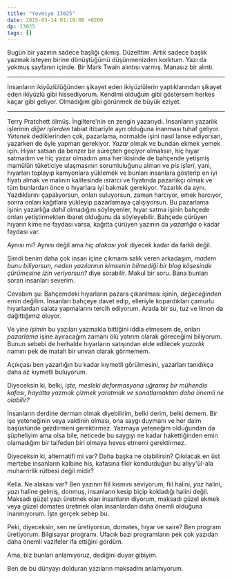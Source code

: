 ```yaml
---
title: "Yevmiye 13025"
date: 2015-03-14 01:19:06 +0200
dp: 13025
tags: []
---
```


Bugün bir yazının sadece başlığı çıkmış. Düzelttim. Artık sadece
başlık yazmak isteyen birine dönüştüğümü düşünmenizden korktum. Yazı
da yokmuş sayfanın içinde. Bir Mark Twain alıntısı varmış. Manasız bir
alıntı.

------

İnsanların ikiyüzlülüğünden şikayet eden ikiyüzlülerin yaptıklarından
şikayet eden ikiyüzlü gibi hissediyorum. Kendimi olduğum gibi
göstersem herkes kaçar gibi geliyor. Olmadığım gibi görünmek de büyük
eziyet.

-----

Terry Pratchett ölmüş. İngiltere'nin en zengin yazarıydı. İnsanların yazarlık
işlerinin *diğer işlerden* tabiat itibariyle ayrı olduğuna inanması tuhaf
geliyor. *Yetenek* dediklerinden çok, pazarlama, normalde işini nasıl lanse
ediyorsan, yazarken de öyle yapman gerekiyor. *Yazar* olmak ve bundan ekmek
yemek için. Hıyar satsan da benzer bir süreçten geçiyor olmalısın, hiç hıyar
satmadım ve hiç yazar olmadım ama her ikisinde de bahçende yetişmiş mamülün
tüketiciye ulaşmasının sorumluluğunu alman ve *pis işleri*, yani, hıyarları
toplayıp kamyonlara yüklemek ve bunları insanlara gösterip en iyi fiyatı almak
ve malının kalitesinde ısrarcı ve fiyatında pazarlıkçı olmak ve tüm bunlardan
önce o hıyarlara iyi bakmak gerekiyor. Yazarlık da aynı. Yazdıklarını
çapalıyorsun, onları suluyorsun, zaman harcıyor, emek harcıyor, sonra onları
kağıtlara yükleyip pazarlamaya çalışıyorsun. Bu pazarlama işinin yazarlığa
*dahil* olmadığını söyleyenler, hıyar satma işinin bahçede onları yetiştirmekten
ibaret olduğunu da söyleyebilir. Bahçede çürüyen hıyarın kime ne faydası varsa,
kağıtta çürüyen yazının da *yazarlığa* o kadar faydası var.

Aynısı mı? Aynısı değil ama *hiç alakası yok* diyecek kadar da farklı
değil.

Şimdi benim daha çok insan içine çıkmamı salık veren arkadaşım, *madem
bunu biliyorsun, neden yazılarının kimsenin bilmediği bir blog
köşesinde çürümesine izin veriyorsun?* diye sorabilir. Makul bir
soru. Bana bunları soran insanları severim.

Cevabım şu: Bahçemdeki hıyarların pazara çıkarılması işinin,
*değeceğinden* emin değilim. İnsanları bahçeye davet edip, elleriyle
kopardıkları çamurlu hıyarlardan salata yapmalarını tercih
ediyorum. Arada bir su, tuz ve limon da dağıttığımız oluyor.

Ve yine *işimin* bu yazıları yazmakla bittiğini iddia etmesem de,
onları *pazarlama* işine ayıracağım zamanı ölü yatırım olarak
göreceğimi biliyorum. Bunun sebebi de herhalde hıyarların satışından
elde edilecek *yazarlık* namını pek de matah bir unvan olarak
görmemem.

Açıkçası ben yazarlığın bu kadar kıymetli görülmesini, yazarları
tanıdıkça daha az kıymetli buluyorum.

Diyeceksin ki, belki, *işte, mesleki deformasyona uğramış bir mühendis
kafası, hayatta yazmak çizmek yaratmak ve sanatlamaktan daha önemli ne
olabilir?*

İnsanların derdine derman olmak diyebilirim, belki derim, belki
demem. Bir işe yeteneğinin veya vaktinin olması, ona saygı duymanı ve
her daim başüstünde gezdirmeni gerektirmez. Yazmaya yeteneğim
olduğundan da şüpheliyim ama olsa bile, neticede bu saygıyı ne kadar
hakettiğinden emin olamadığım bir taifeden biri olmaya heves etmemi
gerektirmez.

Diyeceksin ki, alternatifi mi var? Daha başka ne olabilirsin?
Çıkılacak en üst mertebe insanların kalbine his, kafasına fikir
kondurduğun bu aliyy'ül-ala muharrirlik rütbesi değil midir?

Kella. Ne alakası var? Ben yazının fiil kısmını seviyorum, fiil
halini, *yaz* halini, *yazı* haline gelmiş, donmuş, insanların kesip
biçip kokladığı halini değil. Maksadı güzel yazı üretmek olan
insanların diyorum, maksadı güzel ekmek veya güzel domates üretmek
olan insanlardan daha önemli olduğuna inanmıyorum. İşte gerçek sebep
bu.

Peki, diyeceksin, sen ne üretiyorsun, domates, hıyar ve saire? Ben
program üretiyorum. Bilgisayar programı. Ufacık bazı programların pek
çok yazıdan daha önemli vazifeler ifa ettiğini gördüm.

Ama, biz bunları anlamıyoruz, dediğini duyar gibiyim. 

Ben de bu dünyayı dolduran yazıların maksadını anlamıyorum.

